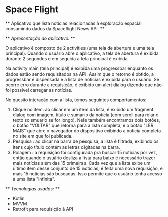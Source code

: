 # Space Flight

** Aplicativo que lista notícias relacionadas à exploração espacial consumindo dados da Spaceflight News API. **


** *Apresentação do aplicativo:* **

O aplicativo é composto de 2 activities (uma tela de abertura e uma tela principal).
Quando o usuário abre o aplicativo, a tela de abertura é exibida durante 2 segundos e em seguida a tela principal é exibida.

Na activity main (tela principal) é exibida uma progressbar enquanto os dados estão sendo requisitados na API. Assim que o retorno é obtido, a progressbar é dispensada e a lista de notícias é exibida para o usuário. Se ocorre erro durante a requisição, é exibido um alert dialog dizendo que não foi possivel carregar as notícias.

No quesito interação com a lista, temos seguintes comportamentos:
1. Clique no item: ao clicar em um item da lista, é exibido um fragment dialog com imagem, título e sumário da notícia (com scroll para rolar o texto so smuario se for longo). Nele também encontramos dois botões, o botão "VOLTAR" que retorna para a lista completa, e o botão "LER MAIS" que abre o navegador do dispositivo exibindo a notícia completa no site em que foi publicada.
2. Pesquisa : ao clicar na barra de pesquisa, a lista é filtrada, exibindo os itens cujo título contém as letras digitadas na barra.
3. Rolagem : a requisição foi configurada pra buscar 15 notícias por vez, então quando o usuário desliza a lista para baixo é necessário trazer mais notícias além das 15 primeiras. Cada vez que a lista exibe um último item desse conjunto de 15 notícias, é feita uma nova requisição, e mais 15 notícias são buscadas. Isso permite que o usuário tenha acesso a uma lista "infinita".

** *Tecnologias usadas:* **
- Kotlin
- MVVM
- Retrofit para requisição à API







 
 
 
 
